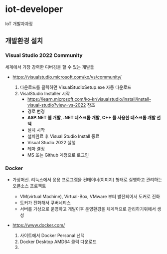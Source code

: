 # iot-developer
IoT 개발자과정

## 개발환경 설치

### Visual Studio 2022 Community

세계에서 가장 강력한 디버깅을 할 수 있는 개발툴

- https://visualstudio.microsoft.com/ko/vs/community/

    1. 다운로드를 클릭하면 VisualStudioSetup.exe 자동 다운로드
    2. VisalStudio Installer 시작
        - https://learn.microsoft.com/ko-kr/visualstudio/install/install-visual-studio?view=vs-2022
        참조
        - 경로 변경
        - **ASP.NET 웹 개발**, **.NET 데스크톱 개발**, **C++ 를 사용한 데스크톱 개발 선택**
        - 설치 시작
        - 설치완료 후 Visual Studio Install 종료
        - Visual Studio 2022 실행
        - 테마 결정
        - MS 또는 Github 계정으로 로그인
    

### Docker
- 가상머신. 리눅스에서 응용 프로그램을 컨테이너(이미지) 형태로 실행하고 관리하는 오픈소스 프로젝트
    - VM(virtual Machine), Virtual-Box, VMware 부터 발전되어서 도커로 진화
    - 도커가 진화해서 쿠버네티스
    - 서버를 가상으로 운영하고 개발이후 운영환경을 체계적으로 관리하기위해서 생성

- https://www.docker.com/
    1. 사이트에서 Docker Personal 선택
    2. Docker Desktop AMD64 클릭 다운로드
    3.
